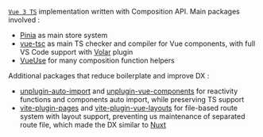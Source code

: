[`Vue 3 TS`](https://vuejs.org/) implementation written with Composition API. Main packages involved :

* [Pinia](https://pinia.vuejs.org/) as main store system
* [vue-tsc](https://github.com/johnsoncodehk/volar/tree/master/packages/vue-tsc) as main TS checker and compiler for Vue components, with full VS Code support with [Volar](https://github.com/johnsoncodehk/volar) plugin
* [VueUse](https://vueuse.org/) for many composition function helpers

Additional packages that reduce boilerplate and improve DX :

* [unplugin-auto-import](https://github.com/antfu/unplugin-auto-import) and [unplugin-vue-components](https://github.com/antfu/unplugin-vue-components) for reactivity functions and components auto import, while preserving TS support
* [vite-plugin-pages](https://github.com/hannoeru/vite-plugin-pages) and [vite-plugin-vue-layouts](https://github.com/JohnCampionJr/vite-plugin-vue-layouts) for file-based route system with layout support, preventing us maintenance of separated route file, which made the DX similar to [Nuxt](https://nuxtjs.org/)
